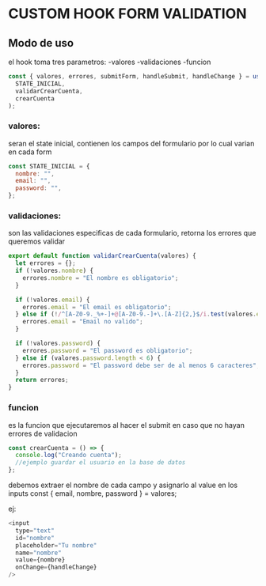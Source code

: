 # CUSTOM HOOK FORM VALIDATION

## Modo de uso

el hook toma tres parametros:
-valores
-validaciones
-funcion

```javascript
const { valores, errores, submitForm, handleSubmit, handleChange } = useForm(
  STATE_INICIAL,
  validarCrearCuenta,
  crearCuenta
);
```

### valores:

seran el state inicial, contienen los campos del formulario por lo cual varian en cada form

```javascript
const STATE_INICIAL = {
  nombre: "",
  email: "",
  password: "",
};
```

### validaciones:

son las validaciones especificas de cada formulario, retorna los errores que queremos validar

```javascript
export default function validarCrearCuenta(valores) {
  let errores = {};
  if (!valores.nombre) {
    errores.nombre = "El nombre es obligatorio";
  }

  if (!valores.email) {
    errores.email = "El email es obligatorio";
  } else if (!/^[A-Z0-9._%+-]+@[A-Z0-9.-]+\.[A-Z]{2,}$/i.test(valores.email)) {
    errores.email = "Email no valido";
  }

  if (!valores.password) {
    errores.password = "El password es obligatorio";
  } else if (valores.password.length < 6) {
    errores.password = "El password debe ser de al menos 6 caracteres";
  }
  return errores;
}
```

### funcion

es la funcion que ejecutaremos al hacer el submit en caso que no hayan errores de validacion

```javascript
const crearCuenta = () => {
  console.log("Creando cuenta");
  //ejemplo guardar el usuario en la base de datos
};
```

debemos extraer el nombre de cada campo y asignarlo al value en los inputs
const { email, nombre, password } = valores;

ej:

```javascript
<input
  type="text"
  id="nombre"
  placeholder="Tu nombre"
  name="nombre"
  value={nombre}
  onChange={handleChange}
/>
```
